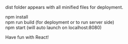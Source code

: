 
dist folder appears with all minified files for deployment.

npm install <br />
npm run build (for deployment or to run server side) <br />
npm start (will auto launch on localhost:8080)<br />

Have fun with React!
<br /><br />


